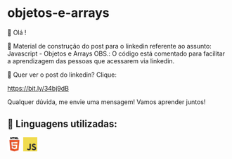 # objetos-e-arrays

💜 Olá !

💬 Material de construção do post para o linkedin referente ao assunto: Javascript - Objetos e Arrays
OBS.: O código está comentado para facilitar a aprendizagem das pessoas que acessarem via linkedin.

🚀  Quer ver o post do linkedin? Clique:

 https://bit.ly/34bj9dB


Qualquer dúvida, me envie uma mensagem! Vamos aprender juntos!


## 🚀 Linguagens utilizadas:

<code><img height="32" src="https://raw.githubusercontent.com/github/explore/80688e429a7d4ef2fca1e82350fe8e3517d3494d/topics/html/html.png" alt="HTML5"/></code>
<code><img height="32" src="https://raw.githubusercontent.com/github/explore/80688e429a7d4ef2fca1e82350fe8e3517d3494d/topics/javascript/javascript.png" alt="Javascript"/></code>
